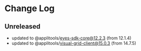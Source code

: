 # Change Log

## Unreleased
- updated to @applitools/eyes-sdk-core@12.2.3 (from 12.1.4)
- updated to @applitools/visual-grid-client@15.0.3 (from 14.7.5)
